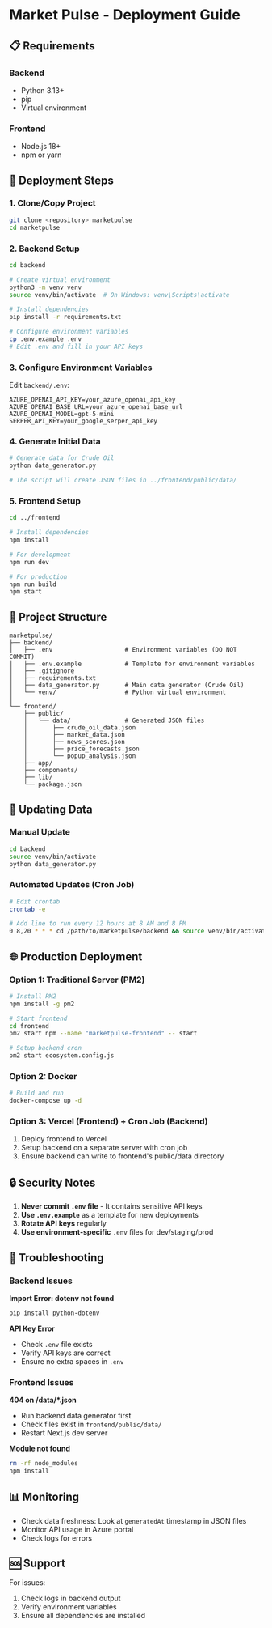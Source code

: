 # Market Pulse - Deployment Guide

## 📋 Requirements

### Backend
- Python 3.13+
- pip
- Virtual environment

### Frontend
- Node.js 18+
- npm or yarn

## 🚀 Deployment Steps

### 1. Clone/Copy Project
```bash
git clone <repository> marketpulse
cd marketpulse
```

### 2. Backend Setup

```bash
cd backend

# Create virtual environment
python3 -m venv venv
source venv/bin/activate  # On Windows: venv\Scripts\activate

# Install dependencies
pip install -r requirements.txt

# Configure environment variables
cp .env.example .env
# Edit .env and fill in your API keys
```

### 3. Configure Environment Variables

Edit `backend/.env`:
```env
AZURE_OPENAI_API_KEY=your_azure_openai_api_key
AZURE_OPENAI_BASE_URL=your_azure_openai_base_url
AZURE_OPENAI_MODEL=gpt-5-mini
SERPER_API_KEY=your_google_serper_api_key
```

### 4. Generate Initial Data

```bash
# Generate data for Crude Oil
python data_generator.py

# The script will create JSON files in ../frontend/public/data/
```

### 5. Frontend Setup

```bash
cd ../frontend

# Install dependencies
npm install

# For development
npm run dev

# For production
npm run build
npm start
```

## 📁 Project Structure

```
marketpulse/
├── backend/
│   ├── .env                    # Environment variables (DO NOT COMMIT)
│   ├── .env.example            # Template for environment variables
│   ├── .gitignore
│   ├── requirements.txt
│   ├── data_generator.py       # Main data generator (Crude Oil)
│   └── venv/                   # Python virtual environment
│
└── frontend/
    ├── public/
    │   └── data/               # Generated JSON files
    │       ├── crude_oil_data.json
    │       ├── market_data.json
    │       ├── news_scores.json
    │       ├── price_forecasts.json
    │       └── popup_analysis.json
    ├── app/
    ├── components/
    ├── lib/
    └── package.json
```

## 🔄 Updating Data

### Manual Update
```bash
cd backend
source venv/bin/activate
python data_generator.py
```

### Automated Updates (Cron Job)

```bash
# Edit crontab
crontab -e

# Add line to run every 12 hours at 8 AM and 8 PM
0 8,20 * * * cd /path/to/marketpulse/backend && source venv/bin/activate && python data_generator.py
```

## 🌐 Production Deployment

### Option 1: Traditional Server (PM2)

```bash
# Install PM2
npm install -g pm2

# Start frontend
cd frontend
pm2 start npm --name "marketpulse-frontend" -- start

# Setup backend cron
pm2 start ecosystem.config.js
```

### Option 2: Docker

```bash
# Build and run
docker-compose up -d
```

### Option 3: Vercel (Frontend) + Cron Job (Backend)

1. Deploy frontend to Vercel
2. Setup backend on a separate server with cron job
3. Ensure backend can write to frontend's public/data directory

## 🔒 Security Notes

1. **Never commit `.env` file** - It contains sensitive API keys
2. **Use `.env.example`** as a template for new deployments
3. **Rotate API keys** regularly
4. **Use environment-specific** `.env` files for dev/staging/prod

## 🐛 Troubleshooting

### Backend Issues

**Import Error: dotenv not found**
```bash
pip install python-dotenv
```

**API Key Error**
- Check `.env` file exists
- Verify API keys are correct
- Ensure no extra spaces in `.env`

### Frontend Issues

**404 on /data/*.json**
- Run backend data generator first
- Check files exist in `frontend/public/data/`
- Restart Next.js dev server

**Module not found**
```bash
rm -rf node_modules
npm install
```

## 📊 Monitoring

- Check data freshness: Look at `generatedAt` timestamp in JSON files
- Monitor API usage in Azure portal
- Check logs for errors

## 🆘 Support

For issues:
1. Check logs in backend output
2. Verify environment variables
3. Ensure all dependencies are installed
